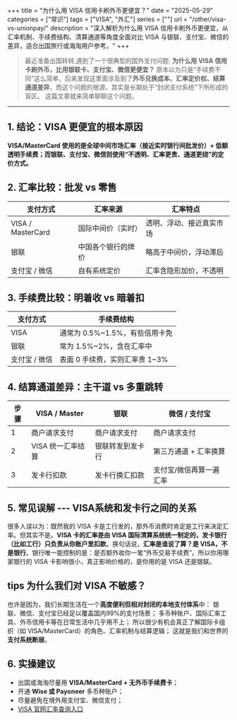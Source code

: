 +++
title = "为什么用 VISA 信用卡刷外币更便宜？"
date = "2025-05-29"
categories = ["常识"]
tags = ["VISA", "外汇"]
series = [""]
url = "/other/visa-vs-unionpay/"
description = "深入解析为什么用 VISA 信用卡刷外币更便宜，从汇率机制、手续费结构、清算通道等角度全面对比 VISA 与银联、支付宝、微信的差异，适合出国旅行或海淘用户参考。"
+++

> 最近准备出国转转,遇到了一个很典型的国外支付问题: **为什么用 VISA 信用卡刷外币，比用银联卡、支付宝、微信更便宜？**
原本以为只是“手续费不同”这么简单，后来发现这里面涉及到了**外币兑换成本、汇率定价权、结算通道差异**，而这个问题的根源，其实是长期处于“封闭支付系统”下所形成的盲区。
这篇文章就来简单聊聊这个问题。

---

## 1. 结论：VISA 更便宜的根本原因

**VISA/MasterCard 使用的是全球中间市场汇率（接近实时银行间批发价）+ 低额透明手续费；而银联、支付宝、微信则使用“不透明、汇率更贵、通道更绕”的定价方式。**


## 2. 汇率比较：批发 vs 零售

| 支付方式 | 汇率来源 | 汇率特点 |
|----------|----------|-----------|
| VISA / MasterCard | 国际中间价（实时） | 透明、浮动、接近真实市场 |
| 银联 | 中国各个银行的牌价 | 略高于中间价，浮动滞后 |
| 支付宝 / 微信 | 自有系统定价 | 汇率含隐形加价，不透明 |


## 3. 手续费比较：明着收 vs 暗着扣

| 支付方式 | 手续费结构 | 
|----------|-------------|
| VISA | 通常为 0.5%~1.5%，有些信用卡免 | 
| 银联 | 常为 1.5%~2%，含在汇率中 | 
| 支付宝 / 微信 | 表面 0 手续费，实则汇率贵 1~3% | 


## 4. 结算通道差异：主干道 vs 多重跳转

| 步骤 | VISA / Master | 银联 | 微信 / 支付宝 |
|------|---------------|-------|----------------|
| 1 | 商户请求支付 | 商户请求支付 | 商户请求支付 |
| 2 | VISA 统一汇率结算 | 银联转发到发卡行 | 第三方通道 + 汇率换算 |
| 3 | 发卡行扣款 | 发卡行换汇扣款 | 支付宝/微信再算一遍汇率 |


## 5. 常见误解 --- VISA系统和发卡行之间的关系

很多人误以为：既然我的 VISA 卡是工行发的，那外币消费时肯定是工行来决定汇率。但其实不是。**VISA 卡的汇率是由 VISA 国际清算系统统一制定的，发卡银行（比如工行）只负责从你账户里扣款**。换句话说，**汇率是谁说了算？是 VISA，不是银行**。银行唯一能控制的是：是否额外收你一笔“外币交易手续费”。所以你用哪家银行的 VISA 卡影响很小，真正影响价格的，是你用的是 VISA 还是银联。


## tips 为什么我们对 VISA 不敏感？

也许是因为，我们长期生活在一个**高度便利但相对封闭的本地支付体系**中：
银联、微信、支付宝已经足以覆盖国内99%的支付场景；
多币种账户、国际汇率工具、外币信用卡等在日常生活中几乎用不上；
所以很少有机会真正了解国际卡组织（如 VISA/MasterCard）的角色、汇率机制与结算逻辑；
这就是我们和世界的**支付系统断层**。


## 6. 实操建议

- 出国或海淘尽量用 **VISA/MasterCard + 无外币手续费卡**；
- 开通 **Wise 或 Payoneer** 多币种账户；
- 尽量避免在境外用支付宝、微信支付；
- [VISA 官网汇率查询入口](https://www.visa.com.hk/support/consumer/travel-support/exchange-rate-calculator.html)


